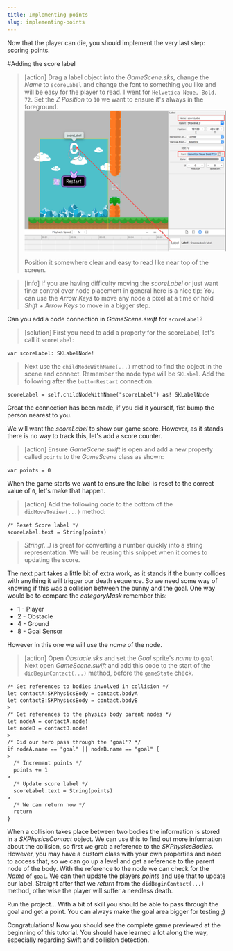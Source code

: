 ```yaml
---
title: Implementing points
slug: implementing-points
---
```


Now that the player can die, you should implement the very last step: scoring points.

#Adding the score label

> [action]
> Drag a label object into the *GameScene.sks*, change the *Name* to `scoreLabel` and change the font to something you like and will be easy for the player to read. I went for `Helvetica Neue, Bold, 72`. Set the *Z Position* to `10` we want to ensure it's always in the foreground.
> ![Add label](../Tutorial-Images/xcode_spritekit_add_score_label.png)
>
> Position it somewhere clear and easy to read like near top of the screen.
>

<!-- -->

> [info]
> If you are having difficulty moving the *scoreLabel* or just want finer control over node placement in general here is a nice tip:
> You can use the *Arrow Keys* to move any node a pixel at a time or hold *Shift + Arrow Keys* to move in a bigger step.
>

Can you add a code connection in *GameScene.swift* for `scoreLabel`?

> [solution]
> First you need to add a property for the scoreLabel, let's call it `scoreLabel`:
>
```
var scoreLabel: SKLabelNode!
```
>
> Next use the `childNodeWithName(...)` method to find the object in the scene and connect. Remember the node type will be `SKLabel`.
> Add the following after the `buttonRestart` connection.
>
```
scoreLabel = self.childNodeWithName("scoreLabel") as! SKLabelNode
```

Great the connection has been made, if you did it yourself, fist bump the person nearest to you.

We will want the *scoreLabel* to show our game score.  However, as it stands there is no way to track this, let's add a score counter.

> [action]
> Ensure *GameScene.swift* is open and add a new property called `points` to the *GameScene* class as shown:
>
```
var points = 0
```
>

When the game starts we want to ensure the label is reset to the correct value of `0`, let's make that happen.


> [action]
> Add the following code to the bottom of the `didMoveToView(...)` method:
>
```
/* Reset Score label */
scoreLabel.text = String(points)
```
> *String(...)* is great for converting a number quickly into a string representation. We will be reusing this snippet when it comes to updating the score.

The next part takes a little bit of extra work, as it stands if the bunny collides with anything it will trigger our death sequence. So we need some way of knowing if this was a collision between the bunny and the goal. One way would be to compare the *categoryMask* remember this:

- 1 - Player
- 2 - Obstacle
- 4 - Ground
- 8 - Goal Sensor

However in this one we will use the *name* of the node.

> [action]
> Open *Obstacle.sks* and set the *Goal* sprite's *name* to `goal`
> Next open *GameScene.swift* and add this code to the start of the `didBeginContact(...)` method, before the `gameState` check.
>
```
/* Get references to bodies involved in collision */
let contactA:SKPhysicsBody = contact.bodyA
let contactB:SKPhysicsBody = contact.bodyB
>
/* Get references to the physics body parent nodes */
let nodeA = contactA.node!
let nodeB = contactB.node!
>
/* Did our hero pass through the 'goal'? */
if nodeA.name == "goal" || nodeB.name == "goal" {
>    
  /* Increment points */
  points += 1
>  
  /* Update score label */
  scoreLabel.text = String(points)
>  
  /* We can return now */
  return
}
```

When a collision takes place between two bodies the information is stored in a *SKPhysicsContact* object.  We can use this to find out more information about the collision, so first we grab a reference to the *SKPhysicsBodies*.  However, you may have a custom class with your own properties and need to access that, so we can go up a level and get a reference to the parent node of the body.
With the reference to the node we can check for the *Name* of `goal`. We can then update the players *points* and use that to update
our label.  Straight after that we *return* from the `didBeginContact(...)` method, otherwise the player will suffer a needless death.

Run the project... With a bit of skill you should be able to pass through the goal and get a point. You can always make the goal area bigger for testing ;)

Congratulations! Now you should see the complete game previewed at the beginning of this tutorial. You should have learned a lot along the way, especially regarding Swift and collision detection.
